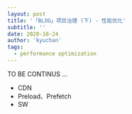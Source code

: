 ```yaml
---
layout: post
title: '「BLOG」项目治理 (下) - 性能优化'
subtitle: ''
date: 2020-10-24
author: 'kyuchan'
tags:
  - performance optimization
---
```


TO BE CONTINUS ...

- CDN
- Preload、Prefetch
- SW
